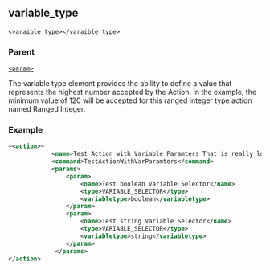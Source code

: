 ## variable\_type

`<varaible_type></varaible_type>`


### Parent

[`<param>`][1]


The variable type element provides the ability to define a value that represents the highest number accepted by the Action. In the example, the minimum value of 120 will be accepted for this ranged integer type action named Ranged Integer.

### Example

```xml
~<action>~
			<name>Test Action with Variable Paramters That is really long</name>
			<command>TestActionWithVarParamters</command>
			<params>
				<param>
					<name>Test boolean Variable Selector</name>
					<type>VARIABLE_SELECTOR</type>
					<variabletype>boolean</variabletype>
				</param>
				<param>
					<name>Test string Variable Selector</name>
					<type>VARIABLE_SELECTOR</type>
					<variabletype>string</variabletype>
				</param>
             </params>
</action>
```






[1]:	https://verbose-telegram-5004f902.pages.github.io/#actions-xml-param